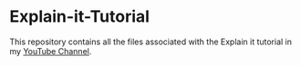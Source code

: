 # Explain-it-Tutorial

This repository contains all the files associated with the Explain it tutorial in my [YouTube Channel](https://www.youtube.com/channel/UCDj6NKI_sbLoPvMqRZSUD_Q).

